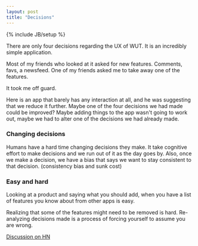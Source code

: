 ```yaml
---
layout: post
title: "Decisions"
---
```

{% include JB/setup %}

There are only four decisions regarding the UX of WUT. It is an incredibly simple application.

Most of my friends who looked at it asked for new features. Comments, favs, a newsfeed. One of my friends asked me to take away one of the features.

It took me off guard.

Here is an app that barely has any interaction at all, and he was suggesting that we reduce it further. Maybe one of the four decisions we had made could be improved? Maybe adding things to the app wasn't going to work out, maybe we had to alter one of the decisions we had already made.

### Changing decisions

Humans have a hard time changing decisions they make. It take cognitive effort to make decisions and we run out of it as the day goes by. Also, once we make a decision, we have a bias that says we want to stay consistent to that decision. (consistency bias and sunk cost)

### Easy and hard

Looking at a product and saying what you should add, when you have a list of features you know about from other apps is easy.

Realizing that some of the features might need to be removed is hard. Re-analyzing decisions made is a process of forcing yourself to assume you are wrong.

[Discussion on HN](https://news.ycombinator.com/item?id=7700386)
